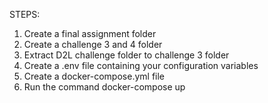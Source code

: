 STEPS:
1.	Create a final assignment folder
2.	Create a challenge 3 and 4 folder
3.	Extract D2L challenge folder to challenge 3 folder
4.	Create a .env file containing your configuration variables
5.	Create a docker-compose.yml file
6.	Run the command docker-compose up
